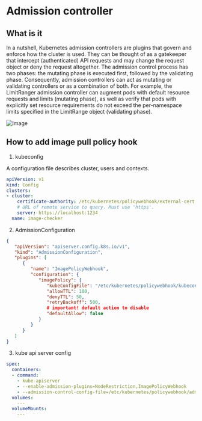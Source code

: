 # Admission controller

## What is it

In a nutshell, Kubernetes admission controllers are plugins that govern and enforce how the cluster is used. They can be thought of as a gatekeeper that intercept (authenticated) API requests and may change the request object or deny the request altogether. The admission control process has two phases: the mutating phase is executed first, followed by the validating phase. Consequently, admission controllers can act as mutating or validating controllers or as a combination of both. For example, the LimitRanger admission controller can augment pods with default resource requests and limits (mutating phase), as well as verify that pods with explicitly set resource requirements do not exceed the per-namespace limits specified in the LimitRange object (validating phase).

![Image](https://d33wubrfki0l68.cloudfront.net/af21ecd38ec67b3d81c1b762221b4ac777fcf02d/7c60e/images/blog/2019-03-21-a-guide-to-kubernetes-admission-controllers/admission-controller-phases.png)

## How to add image pull policy hook

1. kubeconfig

A configuration file describes cluster, users and contexts.

```yaml
apiVersion: v1
kind: Config
clusters:
- cluster:
    certificate-authority: /etc/kubernetes/policywebhook/external-cert.pem
    # URL of remote service to query. Must use 'https'.
    server: https://localhost:1234
  name: image-checker
```

2. AdmissionConfiguration

```json
{
   "apiVersion": "apiserver.config.k8s.io/v1",
   "kind": "AdmissionConfiguration",
   "plugins": [
      {
         "name": "ImagePolicyWebhook",
         "configuration": {
            "imagePolicy": {
               "kubeConfigFile": "/etc/kubernetes/policywebhook/kubeconf",
               "allowTTL": 100,
               "denyTTL": 50,
               "retryBackoff": 500,
               # important! default action to disable
               "defaultAllow": false
            }
         }
      }
   ]
}
```

3. kube api server config

```yaml
spec:
  containers:
  - command:
    - kube-apiserver
    - --enable-admission-plugins=NodeRestriction,ImagePolicyWebhook
    - --admission-control-config-file=/etc/kubernetes/policywebhook/admission_config.json
  volumes:
    ---
  volumeMounts:
    ---
```

